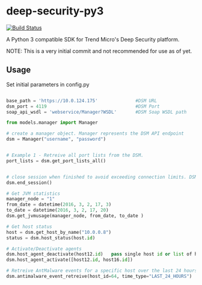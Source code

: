 deep-security-py3
=================
[![Build Status](https://travis-ci.org/jeffthorne/deep-security-py3.svg?branch=master)](https://travis-ci.org/jeffthorne/deep-security-py3)

A Python 3 compatible SDK for Trend Micro's Deep Security platform.

NOTE: This is a very initial commit and not recommended for use as of yet.


## Usage

Set initial parameters in config.py

```python

base_path = 'https://10.0.124.175'              #DSM URL
dsm_port = 4119                                 #DSM Port
soap_api_wsdl = 'webservice/Manager?WSDL'       #DSM Soap WSDL path

```



```python
from models.manager import Manager

# create a manager object. Manager represents the DSM API endpoint
dsm = Manager("username", "password")


# Example 1 - Retreive all port lists from the DSM.
port_lists = dsm.get_port_lists_all()


# close session when finished to avoid exceeding connection limits. DSM sessions are the same as user logins.
dsm.end_session()

# Get JVM statistics
manager_node = "1"
from_date = datetime(2016, 3, 2, 17, 3)
to_date = datetime(2016, 3, 2, 17, 20)
dsm.get_jvmusage(manager_node, from_date, to_date )

# Get host status
host = dsm.get_host_by_name("10.0.0.8")
status = dsm.host_status(host.id)

# Activate/Deactivate agents 
dsm.host_agent_deactivate(host12.id)   pass single host id or list of host ids  
dsm.host_agent_activate([host12.id, host16.id])

# Retreive AntMalware events for a specific host over the last 24 hours
dsm.antimalware_event_retreive(host_id=64, time_type="LAST_24_HOURS")

```